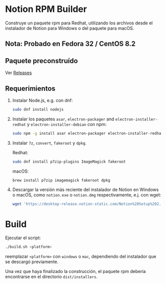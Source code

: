 # Notion RPM Builder

Construye un paquete rpm para Redhat, utilizando los archivos desde el instalador de Notion para Windows o del paquete para macOS.

## Nota: Probado en Fedora 32 / CentOS 8.2

## Paquete preconstruído

Ver [Releases](https://github.com/enmanuelmoreira/notion-rpm-builder/releases)

## Requerimientos

1. Instalar Node.js, e.g. con dnf:

   ```sh
   sudo dnf install nodejs
   ```

2. Instalar los paquetes `asar`, `electron-packager` and `electron-installer-redhat` y `electron-installer-debian` con npm:

   ```sh
   sudo npm -g install asar electron-packager electron-installer-redhat electron-installer-debian
   ```

3. Instalar `7z`, `convert`, `fakeroot` y `dpkg`.

   Redhat:

   ```sh
   sudo dnf install p7zip-plugins ImageMagick fakeroot
   ```

   macOS:

   ```sh
   brew install p7zip imagemagick fakeroot dpkg
   ```

4. Descargar la versión más reciente del instalador de Notion en Windows o macOS, como `notion.exe` o `notion.dmg` respectivamente, e.j. con wget:

   ```sh
   wget 'https://desktop-release.notion-static.com/Notion%20Setup%202.0.8.exe' -O notion.exe
   ```

# Build

Ejecutar el script:

```sh
./build.sh <platform>
```

reemplazar `<platform>` con `windows` o `mac`, dependiendo del instalador que se descargó previamente.

Una vez que haya finalizado la construcción, el paquete rpm debería encontrarse en el directorio `dist/installers`.
